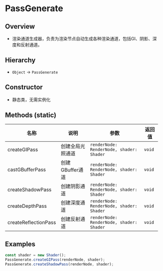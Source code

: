 # PassGenerate

## Overview
- 渲染通道生成器，负责为渲染节点自动生成各种渲染通道，包括GI、阴影、深度和反射通道。

## Hierarchy
- `Object` → `PassGenerate`

## Constructor
- 静态类，无需实例化

## Methods (static)
| 名称 | 说明 | 参数 | 返回值 |
| --- | --- | --- | --- |
| createGIPass | 创建全局光照通道 | `renderNode: RenderNode, shader: Shader` | `void` |
| castGBufferPass | 创建GBuffer通道 | `renderNode: RenderNode, shader: Shader` | `void` |
| createShadowPass | 创建阴影通道 | `renderNode: RenderNode, shader: Shader` | `void` |
| createDepthPass | 创建深度通道 | `renderNode: RenderNode, shader: Shader` | `void` |
| createReflectionPass | 创建反射通道 | `renderNode: RenderNode, shader: Shader` | `void` |

## Examples
```ts
const shader = new Shader();
PassGenerate.createGIPass(renderNode, shader);
PassGenerate.createShadowPass(renderNode, shader);
```